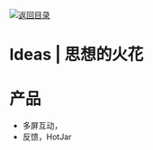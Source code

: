 [![返回目录](https://i.postimg.cc/JzFTMvjF/image.png)](https://github.com/wx-chevalier/Awesome-CheatSheets)

# Ideas | 思想的火花

# 产品

- 多屏互动，
- 反馈，HotJar
